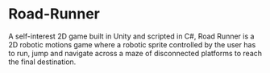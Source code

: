 # Road-Runner
A self-interest 2D game built in Unity and scripted in C#, Road Runner is a 2D robotic motions game where a robotic sprite controlled by the user has to run, jump and navigate across a maze of disconnected platforms to reach the final destination.
